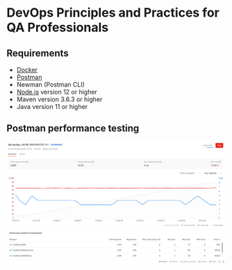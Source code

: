 # DevOps Principles and Practices for QA Professionals

## Requirements

- [Docker](https://www.docker.com/)
- [Postman](https://www.postman.com/)
- Newman (Postman CLI)
- [Node.js](https://nodejs.org/en/) version 12 or higher
- Maven version 3.6.3 or higher
- Java version 11 or higher


## Postman performance testing

![img](imgs/postman-performance-testing.png)
